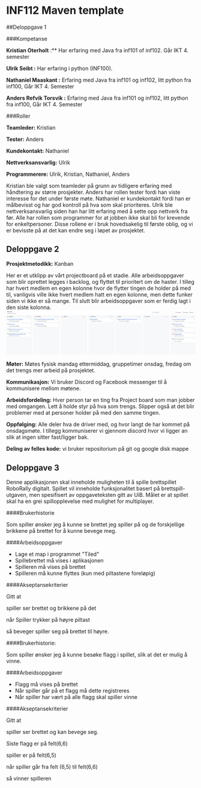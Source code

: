 # INF112 Maven template 
##Deloppgave 1

###Kompetanse

**Kristian Oterholt** :**
Har erfaring med Java fra inf101 of inf102. Går IKT 4. semester

**Ulrik Seibt :**
Har erfaring i python (INF100).

**Nathaniel Maaskant :**
Erfaring med Java fra inf101 og inf102, litt python fra inf100, Går IKT 4. Semester

**Anders Refvik Torsvik :**
Erfaring med Java fra inf101 og inf102, litt python fra inf100, Går IKT 4. Semester

###Roller

**Teamleder:** Kristian

**Tester:** Anders

**Kundekontakt:** Nathaniel

**Nettverksansvarlig:** Ulrik

**Programmerere:** Ulrik, Kristian, Nathaniel, Anders

Kristian ble valgt som teamleder på grunn av tidligere erfaring med håndtering av større prosjekter. Anders har rollen tester fordi han viste interesse for det under første møte. Nathaniel er kundekontakt fordi han er målbevisst og har god kontroll på hva som skal prioriteres. Ulrik ble nettverksansvarlig siden han har litt erfaring med å sette opp nettverk fra før. Alle har rollen som programmer for at jobben ikke skal bli for krevende for enkeltpersoner. Disse rollene er i bruk hovedsakelig til første oblig, og vi er bevisste på at det kan endre seg i løpet av prosjektet.

## Deloppgave 2

**Prosjektmetodikk:** Kanban

Her er et utklipp av vårt projectboard på et stadie. Alle arbeidsoppgaver som blir oprettet legges i backlog, og flyttet til prioritert om de haster.
I tilleg har hvert medlem en egen kolonne hvor de flytter tingen de holder på med til, vanligvis ville ikke hvert medlem hatt en egen kolonne, men dette funker siden vi ikke er så mange.
Til slutt blir arbeidsoppgaver som er ferdig lagt i den siste kolonna.
![img.png](projectBoard.png)

**Møter:** Møtes fysisk mandag ettermiddag, gruppetimer onsdag,  fredag om det trengs mer arbeid på prosjektet.

**Kommunikasjon:** Vi bruker Discord og Facebook messenger til å kommunisere mellom møtene.

**Arbeidsfordeling:** Hver person tar en ting fra Project board som man jobber med omgangen. Lett å holde styr på hva som trengs. Slipper også at det blir problemer med at personer holder på med den samme tingen.

**Oppfølging:** Alle deler hva de driver med, og hvor langt de har kommet på onsdagsmøte. I tillegg kommuniserer vi gjennom discord hvor vi ligger an slik at ingen sitter fast/ligger bak.

**Deling av felles kode:** vi bruker repositorium på git og google disk mappe

## Deloppgave 3

Denne applikasjonen skal inneholde muligheten til å spille brettspillet RoboRally digitalt. Spillet vil inneholde funksjonalitet basert på brettspill-utgaven, men spesifisert av oppgaveteksten gitt av UiB. Målet er at spillet skal ha en grei spillopplevelse med mulighet for multiplayer.

####Brukerhistorie


Som spiller ønsker jeg å kunne se brettet jeg spiller på og de forskjellige brikkene på brettet for å kunne bevege meg.


####Arbeidsoppgaver
* Lage et map i programmet "Tiled"
* Spillebrettet må vises i aplikasjonen
* Spilleren må vises på brettet
* Spilleren må kunne flyttes (kun med piltastene foreløpig)

####Akseptansekriterier

Gitt at

spiller ser brettet og brikkene på det


når Spiller trykker på høyre piltast

så beveger spiller seg på brettet til høyre.

####Brukerhistorie:


Som spiller ønsker jeg å kunne besøke flagg i spillet, slik at det er mulig å vinne.

####Arbeidsoppgaver
* Flagg må vises på brettet
* Når spiller går på et flagg må dette registreres
* Når spiller har vært på alle flagg skal spiller vinne

####Akseptansekriterier

Gitt at

spiller ser brettet og kan bevege seg.

Siste flagg er på felt(6,6)

spiller er på felt(6,5)

når spiller går fra felt (6,5) til felt(6,6)

så vinner spilleren


